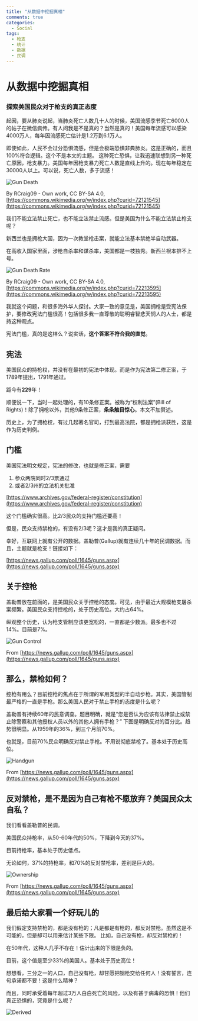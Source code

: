 ```yaml
---
title: "从数据中挖掘真相"
comments: true
categories:
  - Social
tags:
  - 枪支
  - 统计
  - 数据
  - 民调
---
```


# 从数据中挖掘真相
### 探索美国民众对于枪支的真正态度

起因，要从肺炎说起，当肺炎死亡人数几十人的时候，美国流感季节死亡6000人的帖子在微信疯传。有人问我是不是真的？当然是真的！美国每年流感可以感染4000万人，每年因流感死亡估计是1.2万到6.1万人。

即使如此，人民不会过分恐惧流感，但是会极端恐惧非典肺炎。这是正确的，而且100%符合逻辑。这个不是本文的主题。
这种死亡恐惧，让我迅速联想到另一种死亡原因，枪支暴力。美国每年因枪支暴力死亡人数是直线上升的。现在每年稳定在30000人以上。可以说，死亡人数，多于流感！

![Gun Death](/theweiway/assets/images/gun_death.png)

By RCraig09 - Own work, CC BY-SA 4.0, [https://commons.wikimedia.org/w/index.php?curid=72121545](https://commons.wikimedia.org/w/index.php?curid=72121545)

我们不能立法禁止死亡，也不能立法禁止流感。但是美国为什么不能立法禁止枪支呢？

新西兰也是拥枪大国，因为一次教堂枪击案，就能立法基本禁绝半自动武器。

在高收入国家里面，涉枪自杀率和谋杀率，美国都是一枝独秀。新西兰根本排不上号。

![Gun Death Rate](/theweiway/assets/images/gun_death_rate.png)

By RCraig09 - Own work, CC BY-SA 4.0, [https://commons.wikimedia.org/w/index.php?curid=72213595](https://commons.wikimedia.org/w/index.php?curid=72213595)

我就这个问题，和很多海外华人探讨。大家一致的意见是，美国拥枪是受宪法保护，要修改宪法门槛很高！包括很多我一直尊敬的聪明睿智悲天悯人的人士，都是持这种观点。

宪法门槛，真的是这样么？说实话，**这个答案不符合我的直觉**。

## 宪法

美国民众的持枪权，并没有在最初的宪法中体现。而是作为宪法第二修正案，于1789年提出，1791年通过。

距今有**229**年！

顺便说一下，当时一起处理的，有10条修正案。被称为“权利法案”(Bill of Rights)！除了拥枪以外，其他9条修正案，**条条触目惊心**。本文不加赘述。

历史上，为了拥枪权，有过几起著名官司，打到最高法院，都是拥枪派获胜，这是作为历史判例。

## 门槛

美国宪法明文规定，宪法的修改，也就是修正案，需要

1. 参众两院同时2/3票通过
2. 或者2/3州的立法机关批准

[https://www.archives.gov/federal-register/constitution](https://www.archives.gov/federal-register/constitution)

这个门槛确实很高。比2/3民众的支持门槛还要高！

但是，民众支持禁枪的，有没有2/3呢？这才是我的真正疑问。

幸好，互联网上就有公开的数据。盖勒普(Gallup)就有连续几十年的民调数据。而且，主题就是枪支！链接如下：

[https://news.gallup.com/poll/1645/guns.aspx](https://news.gallup.com/poll/1645/guns.aspx)

## 关于控枪

盖勒普放在前面的，是美国民众关于控枪的态度。可见，由于最近大规模枪支屠杀案频繁。美国民众支持控枪的，处于历史高位。大约占64%。

纵观整个历史，认为枪支管制应该更宽松的，一直都是少数派。最多也不过14%。目前是7%。

![Gun Control](/theweiway/assets/images/gun_control.png)

From [https://news.gallup.com/poll/1645/guns.aspx](https://news.gallup.com/poll/1645/guns.aspx)

## 那么，禁枪如何？

控枪有用么？目前控枪的焦点在于所谓的军用类型的半自动步枪。其实，美国管制最严格的一直是手枪。那么美国人民对于禁止手枪的态度是什么呢？

盖勒普有持续60年的民意调查。题目明确，就是“您是否认为应该有法律禁止或禁止除警察和其他授权人员以外的其他人拥有手枪？”
下图是明确反对的百分比。趋势很明显。从1959年的36%，到三个月前70%。

也就是，目前70%民众明确反对禁止手枪。不用说彻底禁枪了。基本处于历史高位。

![Handgun](/theweiway/assets/images/gallup_handgun.png)

From [https://news.gallup.com/poll/1645/guns.aspx](https://news.gallup.com/poll/1645/guns.aspx)

## 反对禁枪，是不是因为自己有枪不愿放弃？美国民众太自私？

我们看看盖勒普的民调。

美国民众持枪率，从50-60年代的50%，下降到今天的37%。

目前持枪率，基本处于历史低点。

无论如何，37%的持枪率，和70%的反对禁枪率，差别是巨大的。

![Ownership](/theweiway/assets/images/gun_control.png)

From [https://news.gallup.com/poll/1645/guns.aspx](https://news.gallup.com/poll/1645/guns.aspx)

## 最后给大家看一个好玩儿的

我们假定支持禁枪的，都是没有枪的；凡是都是有枪的，都反对禁枪。虽然这是不可能的，但是却可以用来估计某些下限。
比如，自己没有枪，却反对禁枪的！

在50年代，这种人几乎不存在！估计出来的下限是负的。

目前，这个值是至少33%的美国人。基本处于历史高位！

想想看，三分之一的人口，自己没有枪，却甘愿把钢枪交给任何人！没有誓言，连句承诺都不要！这是什么精神？

而且，同时承受着每年超过3万人白白死亡的风险，以及有甚于病毒的恐惧！他们真正恐惧的，究竟是什么呢？

![Derived](/theweiway/assets/images/gun_derived.png)
